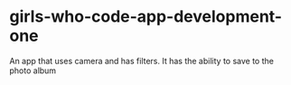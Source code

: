 # girls-who-code-app-development-one
An app that uses camera and has filters. It has the ability to save to the photo album

